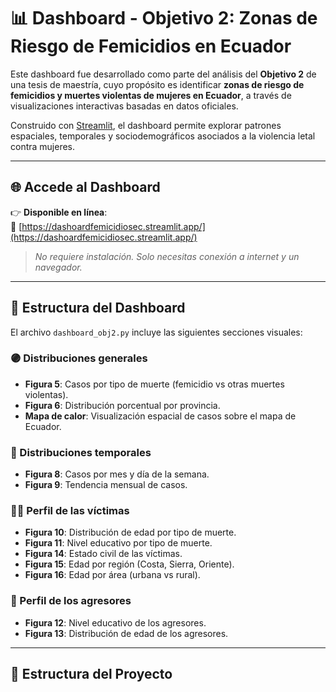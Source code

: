 # 📊 Dashboard - Objetivo 2: Zonas de Riesgo de Femicidios en Ecuador

Este dashboard fue desarrollado como parte del análisis del **Objetivo 2** de una tesis de maestría, cuyo propósito es identificar **zonas de riesgo de femicidios y muertes violentas de mujeres en Ecuador**, a través de visualizaciones interactivas basadas en datos oficiales.

Construido con [Streamlit](https://streamlit.io/), el dashboard permite explorar patrones espaciales, temporales y sociodemográficos asociados a la violencia letal contra mujeres.

---

## 🌐 Accede al Dashboard

👉 **Disponible en línea**:  
🔗 [https://dashoardfemicidiosec.streamlit.app/](https://dashoardfemicidiosec.streamlit.app/)

> *No requiere instalación. Solo necesitas conexión a internet y un navegador.*

---

## 🧩 Estructura del Dashboard

El archivo `dashboard_obj2.py` incluye las siguientes secciones visuales:

### 🟣 Distribuciones generales
- **Figura 5**: Casos por tipo de muerte (femicidio vs otras muertes violentas).
- **Figura 6**: Distribución porcentual por provincia.
- **Mapa de calor**: Visualización espacial de casos sobre el mapa de Ecuador.

### 📆 Distribuciones temporales
- **Figura 8**: Casos por mes y día de la semana.
- **Figura 9**: Tendencia mensual de casos.

### 👩‍🦰 Perfil de las víctimas
- **Figura 10**: Distribución de edad por tipo de muerte.
- **Figura 11**: Nivel educativo por tipo de muerte.
- **Figura 14**: Estado civil de las víctimas.
- **Figura 15**: Edad por región (Costa, Sierra, Oriente).
- **Figura 16**: Edad por área (urbana vs rural).

### 👨 Perfil de los agresores
- **Figura 12**: Nivel educativo de los agresores.
- **Figura 13**: Distribución de edad de los agresores.

---

## 📁 Estructura del Proyecto

